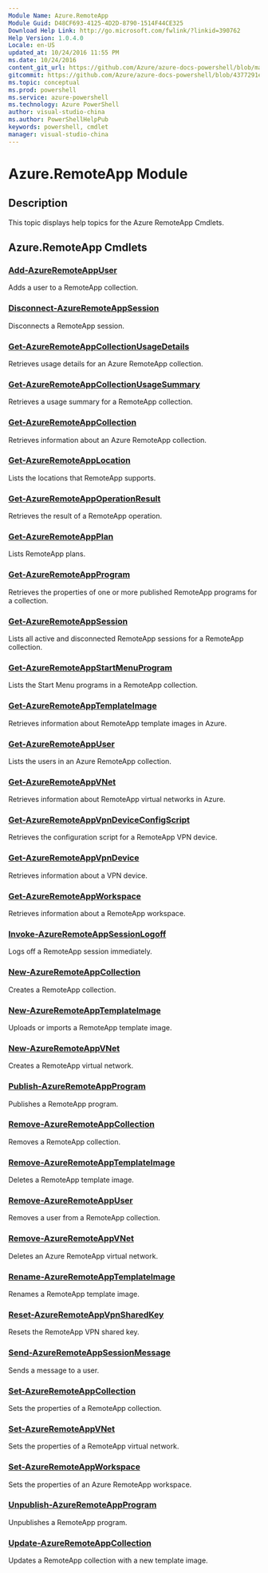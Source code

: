 ```yaml
---
Module Name: Azure.RemoteApp
Module Guid: D48CF693-4125-4D2D-8790-1514F44CE325
Download Help Link: http://go.microsoft.com/fwlink/?linkid=390762
Help Version: 1.0.4.0
Locale: en-US
updated_at: 10/24/2016 11:55 PM
ms.date: 10/24/2016
content_git_url: https://github.com/Azure/azure-docs-powershell/blob/master/azureps-cmdlets-docs/ServiceManagement/Azure.RemoteApp/v0.9.8/Azure.RemoteApp.md
gitcommit: https://github.com/Azure/azure-docs-powershell/blob/4377291ee360e58e2c1c5d644155daf6a0279055/azureps-cmdlets-docs/ServiceManagement/Azure.RemoteApp/v0.9.8/Azure.RemoteApp.md
ms.topic: conceptual
ms.prod: powershell
ms.service: azure-powershell
ms.technology: Azure PowerShell
author: visual-studio-china
ms.author: PowerShellHelpPub
keywords: powershell, cmdlet
manager: visual-studio-china
---
```


# Azure.RemoteApp Module
## Description
This topic displays help topics for the Azure RemoteApp Cmdlets. 

## Azure.RemoteApp Cmdlets
### [Add-AzureRemoteAppUser](./Add-AzureRemoteAppUser.md)
Adds a user to a RemoteApp collection.


### [Disconnect-AzureRemoteAppSession](./Disconnect-AzureRemoteAppSession.md)
Disconnects a RemoteApp session.


### [Get-AzureRemoteAppCollectionUsageDetails](./Get-AzureRemoteAppCollectionUsageDetails.md)
Retrieves usage details for an Azure RemoteApp collection.


### [Get-AzureRemoteAppCollectionUsageSummary](./Get-AzureRemoteAppCollectionUsageSummary.md)
Retrieves a usage summary for a RemoteApp collection.


### [Get-AzureRemoteAppCollection](./Get-AzureRemoteAppCollection.md)
Retrieves information about an Azure RemoteApp collection.


### [Get-AzureRemoteAppLocation](./Get-AzureRemoteAppLocation.md)
Lists the locations that RemoteApp supports.


### [Get-AzureRemoteAppOperationResult](./Get-AzureRemoteAppOperationResult.md)
Retrieves the result of a RemoteApp operation.


### [Get-AzureRemoteAppPlan](./Get-AzureRemoteAppPlan.md)
Lists RemoteApp plans.


### [Get-AzureRemoteAppProgram](./Get-AzureRemoteAppProgram.md)
Retrieves the properties of one or more published RemoteApp programs for a collection.


### [Get-AzureRemoteAppSession](./Get-AzureRemoteAppSession.md)
Lists all active and disconnected RemoteApp sessions for a RemoteApp collection.


### [Get-AzureRemoteAppStartMenuProgram](./Get-AzureRemoteAppStartMenuProgram.md)
Lists the Start Menu programs in a RemoteApp collection.


### [Get-AzureRemoteAppTemplateImage](./Get-AzureRemoteAppTemplateImage.md)
Retrieves information about RemoteApp template images in Azure.


### [Get-AzureRemoteAppUser](./Get-AzureRemoteAppUser.md)
Lists the users in an Azure RemoteApp collection.


### [Get-AzureRemoteAppVNet](./Get-AzureRemoteAppVNet.md)
Retrieves information about RemoteApp virtual networks in Azure.


### [Get-AzureRemoteAppVpnDeviceConfigScript](./Get-AzureRemoteAppVpnDeviceConfigScript.md)
Retrieves the configuration script for a RemoteApp VPN device.


### [Get-AzureRemoteAppVpnDevice](./Get-AzureRemoteAppVpnDevice.md)
Retrieves information about a VPN device.


### [Get-AzureRemoteAppWorkspace](./Get-AzureRemoteAppWorkspace.md)
Retrieves information about a RemoteApp workspace.


### [Invoke-AzureRemoteAppSessionLogoff](./Invoke-AzureRemoteAppSessionLogoff.md)
Logs off a RemoteApp session immediately.


### [New-AzureRemoteAppCollection](./New-AzureRemoteAppCollection.md)
Creates a RemoteApp collection.


### [New-AzureRemoteAppTemplateImage](./New-AzureRemoteAppTemplateImage.md)
Uploads or imports a RemoteApp template image.


### [New-AzureRemoteAppVNet](./New-AzureRemoteAppVNet.md)
Creates a RemoteApp virtual network.


### [Publish-AzureRemoteAppProgram](./Publish-AzureRemoteAppProgram.md)
Publishes a RemoteApp program.


### [Remove-AzureRemoteAppCollection](./Remove-AzureRemoteAppCollection.md)
Removes a RemoteApp collection.


### [Remove-AzureRemoteAppTemplateImage](./Remove-AzureRemoteAppTemplateImage.md)
Deletes a RemoteApp template image.


### [Remove-AzureRemoteAppUser](./Remove-AzureRemoteAppUser.md)
Removes a user from a RemoteApp collection.


### [Remove-AzureRemoteAppVNet](./Remove-AzureRemoteAppVNet.md)
Deletes an Azure RemoteApp virtual network.


### [Rename-AzureRemoteAppTemplateImage](./Rename-AzureRemoteAppTemplateImage.md)
Renames a RemoteApp template image.


### [Reset-AzureRemoteAppVpnSharedKey](./Reset-AzureRemoteAppVpnSharedKey.md)
Resets the RemoteApp VPN shared key.


### [Send-AzureRemoteAppSessionMessage](./Send-AzureRemoteAppSessionMessage.md)
Sends a message to a user.


### [Set-AzureRemoteAppCollection](./Set-AzureRemoteAppCollection.md)
Sets the properties of a RemoteApp collection.


### [Set-AzureRemoteAppVNet](./Set-AzureRemoteAppVNet.md)
Sets the properties of a RemoteApp virtual network.


### [Set-AzureRemoteAppWorkspace](./Set-AzureRemoteAppWorkspace.md)
Sets the properties of an Azure RemoteApp workspace.


### [Unpublish-AzureRemoteAppProgram](./Unpublish-AzureRemoteAppProgram.md)
Unpublishes a RemoteApp program.


### [Update-AzureRemoteAppCollection](./Update-AzureRemoteAppCollection.md)
Updates a RemoteApp collection with a new template image.




